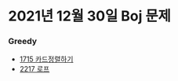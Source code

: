 # 2021년 12월 30일 Boj 문제

### Greedy

- [1715 카드정렬하기](https://www.acmicpc.net/problem/1715)
- [2217 로프](https://www.acmicpc.net/problem/2217)

